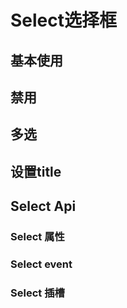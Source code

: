 <script setup>
import demo from './demo.vue'
import Disabled from './disabled.vue'
import API from './api.vue'
import Event from './event.vue'
import SLOT from './slot.vue'
import Multiple from './multiple.vue'
import TitleDemo from './title.vue'
</script>

# Select选择框

## 基本使用

<Preview comp-name="Select" demo-name="demo">
  <demo />
</Preview>

## 禁用

<Preview comp-name="Select" demo-name="disabled">
  <Disabled />
</Preview>

## 多选

<Preview comp-name="Select" demo-name="multiple">
  <Multiple />
</Preview>

## 设置title

<Preview comp-name="Select" demo-name="title">
  <TitleDemo />
</Preview>

## Select Api

### Select 属性

<API/>

### Select event

<Event/>

### Select 插槽

<SLOT/>

